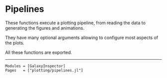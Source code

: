 # Pipelines

These functions execute a plotting pipeline, from reading the data to generating the figures and animations.

They have many optional arguments allowing to configure most aspects of the plots.

All these functions are exported.

---

```@autodocs
Modules = [GalaxyInspector]
Pages   = ["plotting/pipelines.jl"]
```
